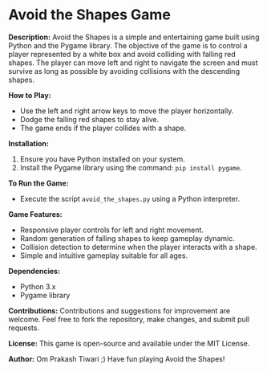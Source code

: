 # Avoid the Shapes Game

**Description:**
Avoid the Shapes is a simple and entertaining game built using Python and the Pygame library. The objective of the game is to control a player represented by a white box and avoid colliding with falling red shapes. The player can move left and right to navigate the screen and must survive as long as possible by avoiding collisions with the descending shapes.

**How to Play:**
- Use the left and right arrow keys to move the player horizontally.
- Dodge the falling red shapes to stay alive.
- The game ends if the player collides with a shape.

**Installation:**
1. Ensure you have Python installed on your system.
2. Install the Pygame library using the command: `pip install pygame`.

**To Run the Game:**
- Execute the script `avoid_the_shapes.py` using a Python interpreter.

**Game Features:**
- Responsive player controls for left and right movement.
- Random generation of falling shapes to keep gameplay dynamic.
- Collision detection to determine when the player interacts with a shape.
- Simple and intuitive gameplay suitable for all ages.

**Dependencies:**
- Python 3.x
- Pygame library

**Contributions:**
Contributions and suggestions for improvement are welcome. Feel free to fork the repository, make changes, and submit pull requests.

**License:**
This game is open-source and available under the MIT License.

**Author:**
Om Prakash Tiwari ;)
Have fun playing Avoid the Shapes!
